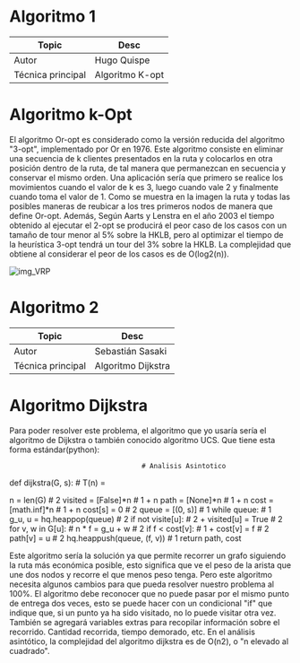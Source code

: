 # Algoritmo 1

Topic | Desc
-|-
Autor | Hugo Quispe
Técnica principal | Algoritmo K-opt

# Algoritmo k-Opt

El algoritmo Or-opt es considerado como la versión reducida del algoritmo "3-opt", implementado por Or en 1976.
Este algoritmo consiste en eliminar una secuencia de k clientes presentados en la ruta y colocarlos en otra posición dentro de la ruta, de tal manera que permanezcan en secuencia y conservar el mismo orden. Una aplicación sería que primero se realice los movimientos cuando el valor de k es 3, luego cuando vale 2 y finalmente cuando toma el valor de 1. Como se muestra en la imagen la ruta y todas las posibles maneras de reubicar a los tres primeros nodos de manera que define Or-opt. Además, Según Aarts y Lenstra en el año 2003 el tiempo obtenido al ejecutar el 2-opt se producirá el peor caso de los casos con un tamaño de tour menor al 5% sobre la HKLB, pero al optimizar el tiempo de la heurística 3-opt tendrá un tour del 3% sobre la HKLB.
La complejidad que obtiene al considerar el peor de los casos es de O(log2(n)).

![img_VRP](https://www.researchgate.net/publication/297660097/figure/fig1/AS:341517492342784@1458435523017/The-2-opt-and-or-opt-operations.png)

# Algoritmo 2

Topic | Desc
-|-
Autor | Sebastián Sasaki
Técnica principal | Algoritmo Dijkstra

# Algoritmo Dijkstra

Para poder resolver este problema, el algoritmo que yo usaría sería el algoritmo de Dijkstra o también conocido algoritmo UCS. Que tiene esta forma estándar(python):

                                     # Analisis Asintotico
def dijkstra(G, s):                  # T(n) =
  
  n = len(G)                         # 2
  visited = [False]*n                # 1 + n
  path = [None]*n                    # 1 + n
  cost = [math.inf]*n                # 1 + n
  cost[s] = 0                        # 2
  queue = [(0, s)]                   # 1
  while queue:                       # 1  
    g_u, u = hq.heappop(queue)       #   2
    if not visite[u]:                #   2 +
      visited[u] = True              #     2 
      for v, w in G[u]:              #     n *
        f = g_u + w                  #       2
        if f < cost[v]:              #       1 + 
          cost[v] = f                #         2
          path[v] = u                #         2
          hq.heappush(queue, (f, v)) #         1
  return path, cost                  

Este algoritmo sería la solución ya que permite recorrer un grafo siguiendo la ruta más económica posible, esto significa que ve el peso de la arista que une dos nodos y recorre el que menos peso tenga. Pero este algoritmo necesita algunos cambios para que pueda resolver nuestro problema al 100%. El algoritmo debe reconocer que no puede pasar por el mismo punto de entrega dos veces, esto se puede hacer con un condicional "if" que indique que, si un punto ya ha sido visitado, no lo puede visitar otra vez. También se agregará variables extras para recopilar información sobre el recorrido. Cantidad recorrida, tiempo demorado, etc.
En el análisis asintótico, la complejidad del algoritmo dijkstra es de O(n2), o "n elevado al cuadrado".
